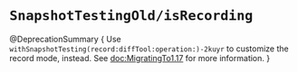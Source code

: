 # ``SnapshotTestingOld/isRecording``

@DeprecationSummary {
  Use ``withSnapshotTesting(record:diffTool:operation:)-2kuyr`` to customize the record mode,
  instead. See <doc:MigratingTo1.17> for more information.
}
